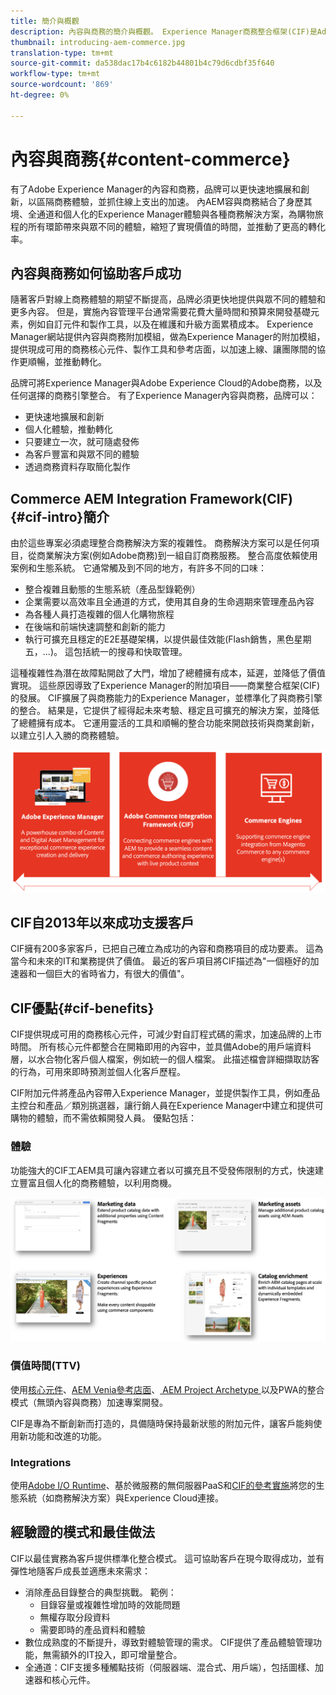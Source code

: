 ```yaml
---
title: 簡介與概觀
description: 內容與商務的簡介與概觀。 Experience Manager商務整合框架(CIF)是Adobe推薦的模式，將Magento和其他第三方商務解決方案的商務服務與該Experience Cloud進行整合和擴展。
thumbnail: introducing-aem-commerce.jpg
translation-type: tm+mt
source-git-commit: da538dac17b4c6182b44801b4c79d6cdbf35f640
workflow-type: tm+mt
source-wordcount: '869'
ht-degree: 0%

---
```


# 內容與商務{#content-commerce}

有了Adobe Experience Manager的內容和商務，品牌可以更快速地擴展和創新，以區隔商務體驗，並抓住線上支出的加速。 內AEM容與商務結合了身歷其境、全通道和個人化的Experience Manager體驗與各種商務解決方案，為購物旅程的所有環節帶來與眾不同的體驗，縮短了實現價值的時間，並推動了更高的轉化率。

## 內容與商務如何協助客戶成功

隨著客戶對線上商務體驗的期望不斷提高，品牌必須更快地提供與眾不同的體驗和更多內容。 但是，實施內容管理平台通常需要花費大量時間和預算來開發基礎元素，例如自訂元件和製作工具，以及在維護和升級方面累積成本。 Experience Manager網站提供內容與商務附加模組，做為Experience Manager的附加模組，提供現成可用的商務核心元件、製作工具和參考店面，以加速上線、讓團隊間的協作更順暢，並推動轉化。

品牌可將Experience Manager與Adobe Experience Cloud的Adobe商務，以及任何選擇的商務引擎整合。 有了Experience Manager內容與商務，品牌可以：

* 更快速地擴展和創新
* 個人化體驗，推動轉化
* 只要建立一次，就可隨處發佈
* 為客戶豐富和與眾不同的體驗
* 透過商務資料存取簡化製作

## Commerce AEM Integration Framework(CIF){#cif-intro}簡介

由於這些專案必須處理整合商務解決方案的複雜性。 商務解決方案可以是任何項目，從商業解決方案(例如Adobe商務)到一組自訂商務服務。 整合高度依賴使用案例和生態系統。 它通常觸及到不同的地方，有許多不同的口味：

* 整合複雜且動態的生態系統（產品型錄範例）
* 企業需要以高效率且全通道的方式，使用其自身的生命週期來管理產品內容
* 為各種人員打造複雜的個人化購物旅程
* 在後端和前端快速調整和創新的能力
* 執行可擴充且穩定的E2E基礎架構，以提供最佳效能(Flash銷售，黑色星期五，...)。 這包括統一的搜尋和快取管理。

這種複雜性為潛在故障點開啟了大門，增加了總體擁有成本，延遲，並降低了價值實現。 這些原因導致了Experience Manager的附加項目——商業整合框架(CIF)的發展。 CIF擴展了與商務能力的Experience Manager，並標準化了與商務引擎的整合。 結果是，它提供了經得起未來考驗、穩定且可擴充的解決方案，並降低了總體擁有成本。 它運用靈活的工具和順暢的整合功能來開啟技術與商業創新，以建立引人入勝的商務體驗。

![CIF元素](./assets/CIF/CIF_Overview.png)

## CIF自2013年以來成功支援客戶

CIF擁有200多家客戶，已把自己確立為成功的內容和商務項目的成功要素。 這為當今和未來的IT和業務提供了價值。 最近的客戶項目將CIF描述為&quot;一個極好的加速器和一個巨大的省時省力，有很大的價值&quot;。

## CIF優點{#cif-benefits}

CIF提供現成可用的商務核心元件，可減少對自訂程式碼的需求，加速品牌的上市時間。 所有核心元件都整合在開箱即用的內容中，並具備Adobe的用戶端資料層，以水合物化客戶個人檔案，例如統一的個人檔案。 此描述檔會詳細擷取訪客的行為，可用來即時預測並個人化客戶歷程。

CIF附加元件將產品內容帶入Experience Manager，並提供製作工具，例如產品主控台和產品／類別挑選器，讓行銷人員在Experience Manager中建立和提供可購物的體驗，而不需依賴開發人員。 優點包括：

### 體驗

功能強大的CIF工AEM具可讓內容建立者以可擴充且不受發佈限制的方式，快速建立豐富且個人化的商務體驗，以利用商機。

![CIF元素](./assets/CIF/CIF_Product_Experience_Management.png)

### 價值時間(TTV)

使用[核心元件](https://www.aemcomponents.dev/)、[AEM Venia參考店面](https://github.com/adobe/aem-cif-guides-venia)、[ AEM Project Archetype ](https://experienceleague.adobe.com/docs/experience-manager-core-components/using/developing/archetype/overview.html)以及PWA的整合模式（無頭內容與商務）加速專案開發。

CIF是專為不斷創新而打造的，具備隨時保持最新狀態的附加元件，讓客戶能夠使用新功能和改進的功能。

### Integrations

使用[Adobe I/O Runtime](https://www.adobe.io/apis/experienceplatform/runtime.html)、基於微服務的無伺服器PaaS和[CIF的參考實施](https://github.com/adobe/commerce-cif-graphql-integration-reference)將您的生態系統（如商務解決方案）與Experience Cloud連接。

## 經驗證的模式和最佳做法

CIF以最佳實務為客戶提供標準化整合模式。 這可協助客戶在現今取得成功，並有彈性地隨客戶成長並適應未來需求：

* 消除產品目錄整合的典型挑戰。 範例：
   * 目錄容量或複雜性增加時的效能問題
   * 無權存取分段資料
   * 需要即時的產品資料和體驗
* 數位成熟度的不斷提升，導致對體驗管理的需求。 CIF提供了產品體驗管理功能，無需額外的IT投入，即可增量整合。
* 全通道：CIF支援多種觸點技術（伺服器端、混合式、用戶端），包括圖樣、加速器和核心元件。
